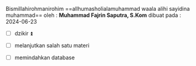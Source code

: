 Bismillahirohmanirohim 
==allhumasholialamuhammad waala alihi sayidina muhammad==
oleh : **Muhammad Fajrin Saputra, S.Kom** 
dibuat pada : 2024-06-23
- [ ] dzikir ⏫
- [ ] melanjutkan salah satu materi
- [ ] memindahkan database




